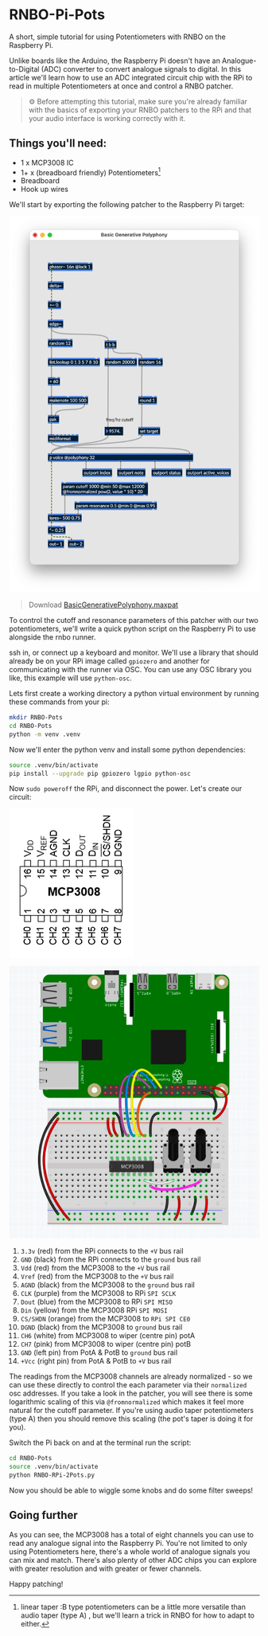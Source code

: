 # RNBO-Pi-Pots
A short, simple tutorial for using Potentiometers with RNBO on the Raspberry Pi.

Unlike boards like the Arduino, the Raspberry Pi doesn't have an Analogue-to-Digital (ADC) converter to convert analogue signals to digital. In this article we'll learn how to use an ADC integrated circuit chip with the RPi to read in multiple Potentiometers at once and control a RNBO patcher.

> ⚙️ Before attempting this tutorial, make sure you're already familiar with the basics of exporting your RNBO patchers to the RPi and that your audio interface is working correctly with it.

## Things you'll need:

* 1 x MCP3008 IC
* 1+ x (breadboard friendly) Potentiometers[^1]
* Breadboard
* Hook up wires

[^1]: linear taper :B type potentiometers can be a little more versatile than audio taper (type A) , but we'll learn a trick in RNBO for how to adapt to either.

We'll start by exporting the following patcher to the Raspberry Pi target:

![RNBO Patcher](./BasicGenerativePolyphony.png)
> Download [BasicGenerativePolyphony.maxpat](./BasicGenerativePolyphony.maxpat) 



To control the cutoff and resonance parameters of this patcher with our two potentiometers, we'll write a quick python script on the Raspberry Pi to use alongside the rnbo runner.

ssh in, or connect up a keyboard and monitor. We'll use a library that should already be on your RPi image called `gpiozero` and another for communicating with the runner via OSC. You can use any OSC library you like, this example will use `python-osc`.

Lets first create a working directory a python virtual environment by running these commands from your pi:

```bash
mkdir RNBO-Pots
cd RNBO-Pots
python -m venv .venv
```

Now we'll enter the python venv and install some python dependencies:
```bash
source .venv/bin/activate
pip install --upgrade pip gpiozero lgpio python-osc
```

Now `sudo poweroff` the RPi, and disconnect the power. Let's create our circuit:

![MCP3008 Pinout](./MCP3008_Pinout.png)

![Breadboard Circuit](./RNBO-RPi-2Pots.png)

1. `3.3v` (red) from the RPi connects to the `+V` bus rail
2. `GND` (black) from the RPi connects to the `ground` bus rail
3. `Vdd` (red) from the MCP3008 to the `+V` bus rail
4. `Vref` (red) from the MCP3008 to the `+V` bus rail
5. `AGND` (black) from the MCP3008 to the `ground` bus rail
6. `CLK` (purple) from the MCP3008 to RPi `SPI SCLK`
7. `Dout` (blue) from the MCP3008 to RPi `SPI MISO`
8. `Din` (yellow) from the MCP3008 RPi `SPI MOSI`
9. `CS/SHDN` (orange) from the MCP3008 to `RPi SPI CE0`
10. `DGND` (black) from the MCP3008 to `ground` bus rail
11. `CH6` (white) from MCP3008 to wiper (centre pin) potA
12. `CH7` (pink) from MCP3008 to wiper (centre pin) potB
13. `GND` (left pin) from PotA & PotB to `ground` bus rail
14. `+Vcc` (right pin) from PotA & PotB to `+V` bus rail

The readings from the MCP3008 channels are already normalized - so we can use these directly to control the each parameter via their `normalized` osc addresses. If you take a look in the patcher, you will see there is some logarithmic scaling of this via `@fromnormalized` which makes it feel more natural for the cutoff parameter. If you're using audio taper potentiometers (type A) then you should remove this scaling (the pot's taper is doing it for you).

Switch the Pi back on and at the terminal run the script:

```bash
cd RNBO-Pots
source .venv/bin/activate
python RNBO-RPi-2Pots.py
```

Now you should be able to wiggle some knobs and do some filter sweeps!


## Going further

As you can see, the MCP3008 has a total of eight channels you can use to read any analogue signal into the Raspberry Pi. You're not limited to only using Potentiometers here, there's a whole world of analogue signals you can mix and match. There's also plenty of other ADC chips you can explore with greater resolution and with greater or fewer channels.

Happy patching!
